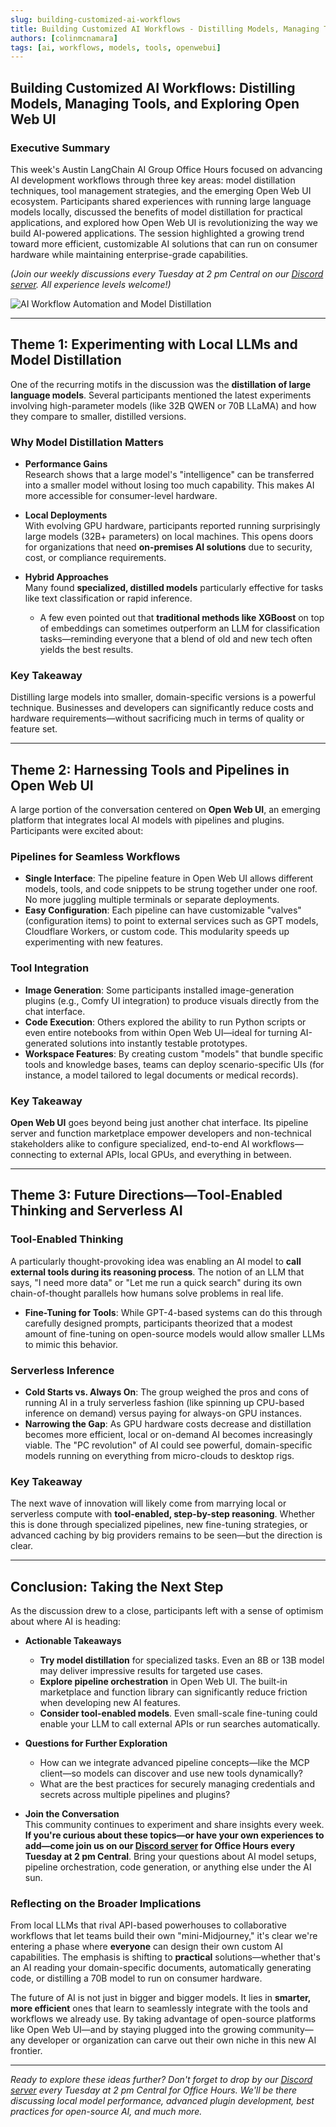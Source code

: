 ```yaml
---
slug: building-customized-ai-workflows
title: Building Customized AI Workflows - Distilling Models, Managing Tools, and Exploring Open Web UI
authors: [colinmcnamara]
tags: [ai, workflows, models, tools, openwebui]
---
```


## **Building Customized AI Workflows: Distilling Models, Managing Tools, and Exploring Open Web UI**

### **Executive Summary**

This week's Austin LangChain AI Group Office Hours focused on advancing AI development workflows through three key areas: model distillation techniques, tool management strategies, and the emerging Open Web UI ecosystem. Participants shared experiences with running large language models locally, discussed the benefits of model distillation for practical applications, and explored how Open Web UI is revolutionizing the way we build AI-powered applications. The session highlighted a growing trend toward more efficient, customizable AI solutions that can run on consumer hardware while maintaining enterprise-grade capabilities.

*(Join our weekly discussions every Tuesday at 2 pm Central on our [Discord server](https://discord.com/invite/JzWgadPFQd). All experience levels welcome!)*

<!-- truncate -->

![AI Workflow Automation and Model Distillation](./thumbnail.png)

---

## **Theme 1: Experimenting with Local LLMs and Model Distillation**

One of the recurring motifs in the discussion was the **distillation of large language models**. Several participants mentioned the latest experiments involving high-parameter models (like 32B QWEN or 70B LLaMA) and how they compare to smaller, distilled versions.

### **Why Model Distillation Matters**

- **Performance Gains**  
  Research shows that a large model's "intelligence" can be transferred into a smaller model without losing too much capability. This makes AI more accessible for consumer-level hardware.

- **Local Deployments**  
  With evolving GPU hardware, participants reported running surprisingly large models (32B+ parameters) on local machines. This opens doors for organizations that need **on-premises AI solutions** due to security, cost, or compliance requirements.

- **Hybrid Approaches**  
  Many found **specialized, distilled models** particularly effective for tasks like text classification or rapid inference.  
  - A few even pointed out that **traditional methods like XGBoost** on top of embeddings can sometimes outperform an LLM for classification tasks—reminding everyone that a blend of old and new tech often yields the best results.

### **Key Takeaway**  
Distilling large models into smaller, domain-specific versions is a powerful technique. Businesses and developers can significantly reduce costs and hardware requirements—without sacrificing much in terms of quality or feature set.

---

## **Theme 2: Harnessing Tools and Pipelines in Open Web UI**

A large portion of the conversation centered on **Open Web UI**, an emerging platform that integrates local AI models with pipelines and plugins. Participants were excited about:

### **Pipelines for Seamless Workflows**  
- **Single Interface**: The pipeline feature in Open Web UI allows different models, tools, and code snippets to be strung together under one roof. No more juggling multiple terminals or separate deployments.  
- **Easy Configuration**: Each pipeline can have customizable "valves" (configuration items) to point to external services such as GPT models, Cloudflare Workers, or custom code. This modularity speeds up experimenting with new features.

### **Tool Integration**  
- **Image Generation**: Some participants installed image-generation plugins (e.g., Comfy UI integration) to produce visuals directly from the chat interface.  
- **Code Execution**: Others explored the ability to run Python scripts or even entire notebooks from within Open Web UI—ideal for turning AI-generated solutions into instantly testable prototypes.  
- **Workspace Features**: By creating custom "models" that bundle specific tools and knowledge bases, teams can deploy scenario-specific UIs (for instance, a model tailored to legal documents or medical records).

### **Key Takeaway**  
**Open Web UI** goes beyond being just another chat interface. Its pipeline server and function marketplace empower developers and non-technical stakeholders alike to configure specialized, end-to-end AI workflows—connecting to external APIs, local GPUs, and everything in between.

---

## **Theme 3: Future Directions—Tool-Enabled Thinking and Serverless AI**

### **Tool-Enabled Thinking**  
A particularly thought-provoking idea was enabling an AI model to **call external tools during its reasoning process**. The notion of an LLM that says, "I need more data" or "Let me run a quick search" during its own chain-of-thought parallels how humans solve problems in real life.  
- **Fine-Tuning for Tools**: While GPT-4-based systems can do this through carefully designed prompts, participants theorized that a modest amount of fine-tuning on open-source models would allow smaller LLMs to mimic this behavior.

### **Serverless Inference**  
- **Cold Starts vs. Always On**: The group weighed the pros and cons of running AI in a truly serverless fashion (like spinning up CPU-based inference on demand) versus paying for always-on GPU instances.  
- **Narrowing the Gap**: As GPU hardware costs decrease and distillation becomes more efficient, local or on-demand AI becomes increasingly viable. The "PC revolution" of AI could see powerful, domain-specific models running on everything from micro-clouds to desktop rigs.

### **Key Takeaway**  
The next wave of innovation will likely come from marrying local or serverless compute with **tool-enabled, step-by-step reasoning**. Whether this is done through specialized pipelines, new fine-tuning strategies, or advanced caching by big providers remains to be seen—but the direction is clear.

---

## **Conclusion: Taking the Next Step**

As the discussion drew to a close, participants left with a sense of optimism about where AI is heading:

- **Actionable Takeaways**  
  - **Try model distillation** for specialized tasks. Even an 8B or 13B model may deliver impressive results for targeted use cases.  
  - **Explore pipeline orchestration** in Open Web UI. The built-in marketplace and function library can significantly reduce friction when developing new AI features.  
  - **Consider tool-enabled models**. Even small-scale fine-tuning could enable your LLM to call external APIs or run searches automatically.  

- **Questions for Further Exploration**  
  - How can we integrate advanced pipeline concepts—like the MCP client—so models can discover and use new tools dynamically?  
  - What are the best practices for securely managing credentials and secrets across multiple pipelines and plugins?  

- **Join the Conversation**  
  This community continues to experiment and share insights every week. **If you're curious about these topics—or have your own experiences to add—come join us on our [Discord server](https://discord.com/invite/JzWgadPFQd) for Office Hours every Tuesday at 2 pm Central**. Bring your questions about AI model setups, pipeline orchestration, code generation, or anything else under the AI sun.

### **Reflecting on the Broader Implications**

From local LLMs that rival API-based powerhouses to collaborative workflows that let teams build their own "mini-Midjourney," it's clear we're entering a phase where **everyone** can design their own custom AI capabilities. The emphasis is shifting to **practical** solutions—whether that's an AI reading your domain-specific documents, automatically generating code, or distilling a 70B model to run on consumer hardware.  

The future of AI is not just in bigger and bigger models. It lies in **smarter, more efficient** ones that learn to seamlessly integrate with the tools and workflows we already use. By taking advantage of open-source platforms like Open Web UI—and by staying plugged into the growing community—any developer or organization can carve out their own niche in this new AI frontier.

---

*Ready to explore these ideas further? Don't forget to drop by our [Discord server](https://discord.com/invite/JzWgadPFQd) every Tuesday at 2 pm Central for Office Hours. We'll be there discussing local model performance, advanced plugin development, best practices for open-source AI, and much more.*
